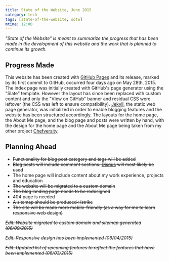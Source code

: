 ```yaml
---
title: State of the Website, June 2015
category: tech
tags: [state-of-the-website, sotw]
mtime: 12:00
---
```


*"State of the Website" is meant to summarize the progress that has been made in the development of this website and
 the work that is planned to continue its growth.*

<!--more-->

## Progress Made

This website has been created with [GitHub Pages](https://pages.github.com) and its release, marked by its first 
commit to GitHub, occurred four days ago on May 28th, 2015. The index page was initially created with GitHub's page 
generator using the "Slate" template. However the layout has since been replaced with custom content and only the 
"View on GitHub" banner and residual CSS were leftover (the CSS was left to ensure compatibility). 
[Jekyll](http://jekyllrb.com/), the static web page generator, was initialized in order to enable blogging features and the 
website has been structured accordingly. The layouts for the home page, the About Me page, and the blog page and 
posts were written by hand, with the design for the home page and the About Me page being taken from my other project
 [Chefversity](http://chefversity.com/). 
 
## Planning Ahead

* <strike>Functionality for blog post category and tags will be added</strike>
* <strike>Blog posts will include comment sections. <a href="https://disqus.com/">Disqus</a> will most likely be used</strike>
* The home page will include content about my work experience, projects and education
* <strike>The website will be migrated to a custom domain</strike>
* <strike>The blog landing page needs to be redesigned</strike>
* <strike>404 page is needed</strike>
* <strike>A sitemap should be produced</strike
* <strike>The site will be made more mobile-friendly (as a way for me to learn responsive web design)</strike>

*Edit: Website migrated to custom domain and sitemap generated (06/09/2015)*

*Edit: Responsive design has been implemented (06/04/2015)*

*Edit: Updated list of upcoming features to reflect the features that have been implemented (06/03/2015)*